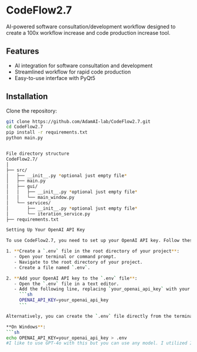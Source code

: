# CodeFlow2.7

AI-powered software consultation/development workflow designed to create a 100x workflow increase and code production increase tool.

## Features

- AI integration for software consultation and development
- Streamlined workflow for rapid code production
- Easy-to-use interface with PyQt5

## Installation

Clone the repository:

```sh
git clone https://github.com/AdamAI-lab/CodeFlow2.7.git
cd CodeFlow2.7
pip install -r requirements.txt
python main.py


File directory structure
CodeFlow2.7/
│
├── src/
│   ├── __init__.py *optional just empty file*
│   ├── main.py
│   ├── gui/
│   │   ├── __init__.py *optional just empty file*
│   │   └── main_window.py
│   └── services/
│       ├── __init__.py *optional just empty file*
│       └── iteration_service.py
├── requirements.txt

Setting Up Your OpenAI API Key

To use CodeFlow2.7, you need to set up your OpenAI API key. Follow these steps to quickly and easily configure your environment:

1. **Create a `.env` file in the root directory of your project**:
   - Open your terminal or command prompt.
   - Navigate to the root directory of your project.
   - Create a file named `.env`.

2. **Add your OpenAI API key to the `.env` file**:
   - Open the `.env` file in a text editor.
   - Add the following line, replacing `your_openai_api_key` with your actual OpenAI API key:
     ```sh
     OPENAI_API_KEY=your_openai_api_key
     ```

Alternatively, you can create the `.env` file directly from the terminal:

**On Windows**:
```sh
echo OPENAI_API_KEY=your_openai_api_key > .env
#I like to use GPT-4o with this but you can use any model. I utilized Import request as i always had rate limit issues with chatCompletions 
